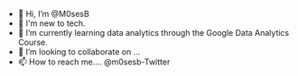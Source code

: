 - 👋 Hi, I’m @M0sesB
- 👀 I'm new to tech.
- 🌱 I’m currently learning data analytics through the Google Data Analytics Course.
- 💞️ I’m looking to collaborate on ...
- 📫 How to reach me.... @m0sesb-Twitter 

<!---
M0sesB/M0sesB is a ✨ special ✨ repository because its `README.md` (this file) appears on your GitHub profile.
You can click the Preview link to take a look at your changes.
--->
